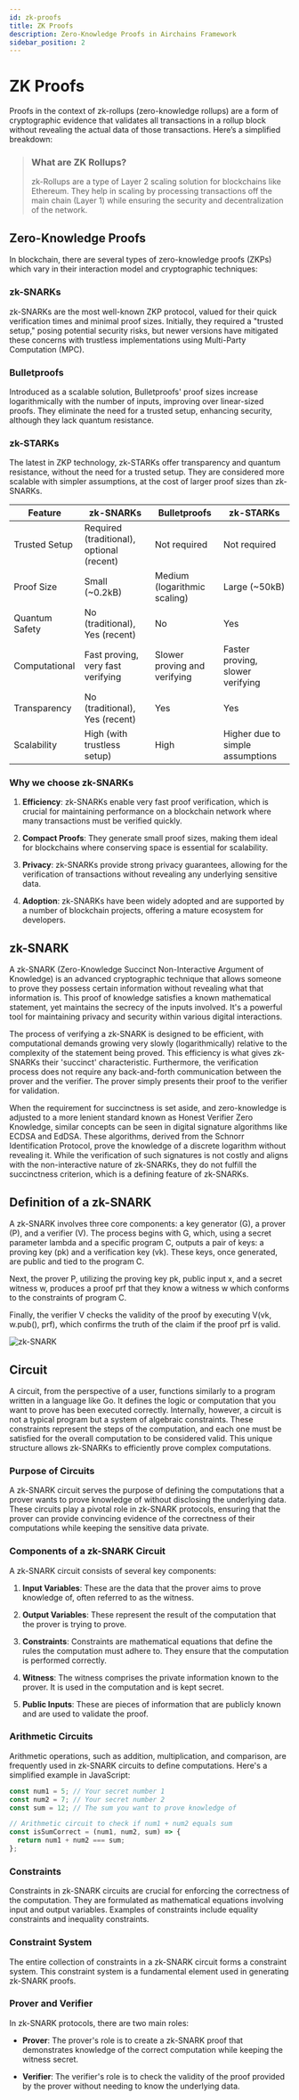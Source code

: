 ```yaml
---
id: zk-proofs
title: ZK Proofs
description: Zero-Knowledge Proofs in Airchains Framework
sidebar_position: 2
---
```


# ZK Proofs

Proofs in the context of zk-rollups (zero-knowledge rollups) are a form of cryptographic evidence that validates all transactions in a rollup block without revealing the actual data of those transactions. Here’s a simplified breakdown:

> ### What are ZK Rollups?
>
> zk-Rollups are a type of Layer 2 scaling solution for blockchains like Ethereum. They help in scaling by processing transactions off the main chain (Layer 1) while ensuring the security and decentralization of the network.

## Zero-Knowledge Proofs

In blockchain, there are several types of zero-knowledge proofs (ZKPs) which vary in their interaction model and cryptographic techniques:

### zk-SNARKs

zk-SNARKs are the most well-known ZKP protocol, valued for their quick verification times and minimal proof sizes. Initially, they required a "trusted setup," posing potential security risks, but newer versions have mitigated these concerns with trustless implementations using Multi-Party Computation (MPC).

### Bulletproofs

Introduced as a scalable solution, Bulletproofs' proof sizes increase logarithmically with the number of inputs, improving over linear-sized proofs. They eliminate the need for a trusted setup, enhancing security, although they lack quantum resistance.

### zk-STARKs

The latest in ZKP technology, zk-STARKs offer transparency and quantum resistance, without the need for a trusted setup. They are considered more scalable with simpler assumptions, at the cost of larger proof sizes than zk-SNARKs.

| Feature        | zk-SNARKs                                 | Bulletproofs                 | zk-STARKs                        |
| -------------- | ----------------------------------------- | ---------------------------- | -------------------------------- |
| Trusted Setup  | Required (traditional), optional (recent) | Not required                 | Not required                     |
| Proof Size     | Small (~0.2kB)                            | Medium (logarithmic scaling) | Large (~50kB)                    |
| Quantum Safety | No (traditional), Yes (recent)            | No                           | Yes                              |
| Computational  | Fast proving, very fast verifying         | Slower proving and verifying | Faster proving, slower verifying |
| Transparency   | No (traditional), Yes (recent)            | Yes                          | Yes                              |
| Scalability    | High (with trustless setup)               | High                         | Higher due to simple assumptions |

### Why we choose zk-SNARKs

1. **Efficiency**: zk-SNARKs enable very fast proof verification, which is crucial for maintaining performance on a blockchain network where many transactions must be verified quickly.

2. **Compact Proofs**: They generate small proof sizes, making them ideal for blockchains where conserving space is essential for scalability.

3. **Privacy**: zk-SNARKs provide strong privacy guarantees, allowing for the verification of transactions without revealing any underlying sensitive data.

4. **Adoption**: zk-SNARKs have been widely adopted and are supported by a number of blockchain projects, offering a mature ecosystem for developers.

## zk-SNARK

A zk-SNARK (Zero-Knowledge Succinct Non-Interactive Argument of Knowledge) is an advanced cryptographic technique that allows someone to prove they possess certain information without revealing what that information is. This proof of knowledge satisfies a known mathematical statement, yet maintains the secrecy of the inputs involved. It's a powerful tool for maintaining privacy and security within various digital interactions.

The process of verifying a zk-SNARK is designed to be efficient, with computational demands growing very slowly (logarithmically) relative to the complexity of the statement being proved. This efficiency is what gives zk-SNARKs their 'succinct' characteristic. Furthermore, the verification process does not require any back-and-forth communication between the prover and the verifier. The prover simply presents their proof to the verifier for validation.

When the requirement for succinctness is set aside, and zero-knowledge is adjusted to a more lenient standard known as Honest Verifier Zero Knowledge, similar concepts can be seen in digital signature algorithms like ECDSA and EdDSA. These algorithms, derived from the Schnorr Identification Protocol, prove the knowledge of a discrete logarithm without revealing it. While the verification of such signatures is not costly and aligns with the non-interactive nature of zk-SNARKs, they do not fulfill the succinctness criterion, which is a defining feature of zk-SNARKs.

## Definition of a zk-SNARK

A zk-SNARK involves three core components: a key generator (G), a prover (P), and a verifier (V). The process begins with G, which, using a secret parameter lambda and a specific program C, outputs a pair of keys: a proving key (pk) and a verification key (vk). These keys, once generated, are public and tied to the program C.

Next, the prover P, utilizing the proving key pk, public input x, and a secret witness w, produces a proof prf that they know a witness w which conforms to the constraints of program C.

Finally, the verifier V checks the validity of the proof by executing V(vk, w.pub(), prf), which confirms the truth of the claim if the proof prf is valid.

![zk-SNARK](https://docs.airchains.io/~gitbook/image?url=https%3A%2F%2F123555353-files.gitbook.io%2F%7E%2Ffiles%2Fv0%2Fb%2Fgitbook-x-prod.appspot.com%2Fo%2Fspaces%252FSJC99oYNkNjVi7CHXhGM%252Fuploads%252FJWh2ibAlq5nJn7pM1e1E%252FGroup%25202%2520%281%29.png%3Falt%3Dmedia%26token%3Def00ad22-4e85-4c53-bd8f-634de8ad29ba&width=768&dpr=4&quality=100&sign=6a299871&sv=1)

## Circuit

A circuit, from the perspective of a user, functions similarly to a program written in a language like Go. It defines the logic or computation that you want to prove has been executed correctly. Internally, however, a circuit is not a typical program but a system of algebraic constraints. These constraints represent the steps of the computation, and each one must be satisfied for the overall computation to be considered valid. This unique structure allows zk-SNARKs to efficiently prove complex computations.

### Purpose of Circuits

A zk-SNARK circuit serves the purpose of defining the computations that a prover wants to prove knowledge of without disclosing the underlying data. These circuits play a pivotal role in zk-SNARK protocols, ensuring that the prover can provide convincing evidence of the correctness of their computations while keeping the sensitive data private.

### Components of a zk-SNARK Circuit

A zk-SNARK circuit consists of several key components:

1. **Input Variables**: These are the data that the prover aims to prove knowledge of, often referred to as the witness.

2. **Output Variables**: These represent the result of the computation that the prover is trying to prove.

3. **Constraints**: Constraints are mathematical equations that define the rules the computation must adhere to. They ensure that the computation is performed correctly.

4. **Witness**: The witness comprises the private information known to the prover. It is used in the computation and is kept secret.

5. **Public Inputs**: These are pieces of information that are publicly known and are used to validate the proof.

### Arithmetic Circuits

Arithmetic operations, such as addition, multiplication, and comparison, are frequently used in zk-SNARK circuits to define computations. Here's a simplified example in JavaScript:

```javascript
const num1 = 5; // Your secret number 1
const num2 = 7; // Your secret number 2
const sum = 12; // The sum you want to prove knowledge of

// Arithmetic circuit to check if num1 + num2 equals sum
const isSumCorrect = (num1, num2, sum) => {
  return num1 + num2 === sum;
};
```

### Constraints

Constraints in zk-SNARK circuits are crucial for enforcing the correctness of the computation. They are formulated as mathematical equations involving input and output variables. Examples of constraints include equality constraints and inequality constraints.

### Constraint System

The entire collection of constraints in a zk-SNARK circuit forms a constraint system. This constraint system is a fundamental element used in generating zk-SNARK proofs.

### Prover and Verifier

In zk-SNARK protocols, there are two main roles:

- **Prover**: The prover's role is to create a zk-SNARK proof that demonstrates knowledge of the correct computation while keeping the witness secret.

- **Verifier**: The verifier's role is to check the validity of the proof provided by the prover without needing to know the underlying data.
